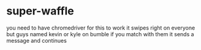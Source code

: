 # super-waffle
you need to have chromedriver for this to work
it swipes right on everyone but guys named kevin or kyle on bumble
if you match with them it sends a message and continues
